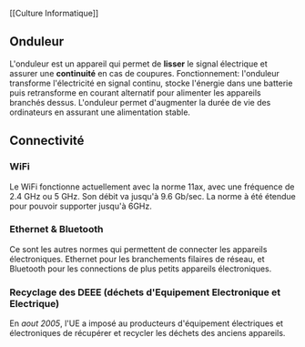 [[Culture Informatique]]
## Onduleur

L'onduleur est un appareil qui permet de **lisser** le signal électrique et assurer une **continuité** en cas de coupures.
Fonctionnement: l'onduleur transforme l'électricité en signal continu, stocke l'énergie dans une batterie puis retransforme en courant alternatif pour alimenter les appareils branchés dessus.
L'onduleur permet d'augmenter la durée de vie des ordinateurs en assurant une alimentation stable.

## Connectivité

### WiFi
Le WiFi fonctionne actuellement avec la norme 11ax, avec une fréquence de 2.4 GHz ou 5 GHz. Son débit va jusqu'à 9.6 Gb/sec.
La norme à été étendue pour pouvoir supporter jusqu'à 6GHz.

### Ethernet & Bluetooth
Ce sont les autres normes qui permettent de connecter les appareils électroniques.
Ethernet pour les branchements filaires de réseau, et Bluetooth pour les connections de plus petits appareils électroniques.


### Recyclage des DEEE (déchets d'Equipement Electronique et Electrique)
En *aout 2005*, l'UE a imposé au producteurs d'équipement électriques et électroniques de récupérer et recycler les déchets des anciens appareils.

